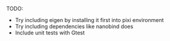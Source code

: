 TODO:
* Try including eigen by installing it first into pixi environment
* Try including dependencies like nanobind does
* Include unit tests with Gtest